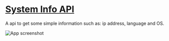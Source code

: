 
# [System Info API](https://sysinfo-fcc.herokuapp.com/)

A api to get some simple information such as: ip address, language and OS.

![App screenshot](http://img.prntscr.com/img?url=http://i.imgur.com/h6mCq2g.png)
